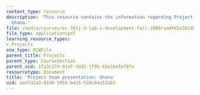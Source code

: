 ```yaml
---
content_type: resource
description: 'This resource contains the information regarding Project team presentation:
  Ghana.'
file: /media/courses/ec-701j-d-lab-i-development-fall-2009/aadfd2a301d85958bd35528c04a52a03_MITEC_701JF09_proj_ghana.pdf
file_type: application/pdf
learning_resource_types:
- Projects
ocw_type: OCWFile
parent_title: Projects
parent_type: CourseSection
parent_uid: 1fa3c17d-01e7-3dd2-1f9b-61e1bafe78fe
resourcetype: Document
title: 'Project team presentation: Ghana'
uid: aadfd2a3-01d8-5958-bd35-528c04a52a03
---
```

